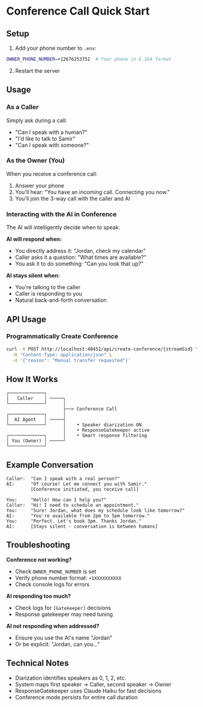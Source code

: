 # Conference Call Quick Start

## Setup

1. Add your phone number to `.env`:
```bash
OWNER_PHONE_NUMBER=+12676253752  # Your phone in E.164 format
```

2. Restart the server

## Usage

### As a Caller
Simply ask during a call:
- "Can I speak with a human?"
- "I'd like to talk to Samir"
- "Can I speak with someone?"

### As the Owner (You)
When you receive a conference call:
1. Answer your phone
2. You'll hear: "You have an incoming call. Connecting you now."
3. You'll join the 3-way call with the caller and AI

### Interacting with the AI in Conference
The AI will intelligently decide when to speak:

**AI will respond when:**
- You directly address it: "Jordan, check my calendar"
- Caller asks it a question: "What times are available?"
- You ask it to do something: "Can you look that up?"

**AI stays silent when:**
- You're talking to the caller
- Caller is responding to you
- Natural back-and-forth conversation

## API Usage

### Programmatically Create Conference
```bash
curl -X POST http://localhost:40451/api/create-conference/{streamSid} \
  -H "Content-Type: application/json" \
  -d '{"reason": "Manual transfer requested"}'
```

## How It Works

```
┌─────────────┐
│   Caller    │ ─────┐
└─────────────┘      │
                     ├──> Conference Call
┌─────────────┐      │
│  AI Agent   │ ─────┤
└─────────────┘      │    • Speaker diarization ON
                     │    • ResponseGatekeeper active
┌─────────────┐      │    • Smart response filtering
│ You (Owner) │ ─────┘
└─────────────┘
```

## Example Conversation

```
Caller:  "Can I speak with a real person?"
AI:      "Of course! Let me connect you with Samir."
         [Conference initiated, you receive call]

You:     "Hello! How can I help you?"
Caller:  "Hi! I need to schedule an appointment."
You:     "Sure! Jordan, what does my schedule look like tomorrow?"
AI:      "You're available from 2pm to 5pm tomorrow."
You:     "Perfect. Let's book 3pm. Thanks Jordan."
AI:      [Stays silent - conversation is between humans]
```

## Troubleshooting

**Conference not working?**
- Check `OWNER_PHONE_NUMBER` is set
- Verify phone number format: `+1XXXXXXXXXX`
- Check console logs for errors

**AI responding too much?**
- Check logs for `[Gatekeeper]` decisions
- Response gatekeeper may need tuning

**AI not responding when addressed?**
- Ensure you use the AI's name "Jordan"
- Or be explicit: "Jordan, can you..."

## Technical Notes

- Diarization identifies speakers as 0, 1, 2, etc.
- System maps first speaker → Caller, second speaker → Owner
- ResponseGatekeeper uses Claude Haiku for fast decisions
- Conference mode persists for entire call duration

